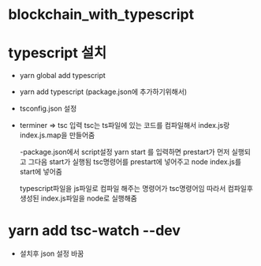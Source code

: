 # blockchain_with_typescript

# typescript 설치

- yarn global add typescript
- yarn add typescript (package.json에 추가하기위해서)
- tsconfig.json 설정
- terminer => tsc 입력
  tsc는 ts파일에 있는 코드를 컴파일해서 index.js랑 index.js.map을 만들어줌

  -package.json에서 script설정
  yarn start 를 입력하면 prestart가 먼저 실행되고 그다음 start가 실행됨
  tsc명령어를 prestart에 넣어주고 node index.js를 start에 넣어줌

  typescript파일을 js파일로 컴파일 해주는 명령어가 tsc명령어임
  따라서 컴파일후 생성된 index.js파일을 node로 실행해줌

# yarn add tsc-watch --dev

- 설치후 json 설정 바꿈
